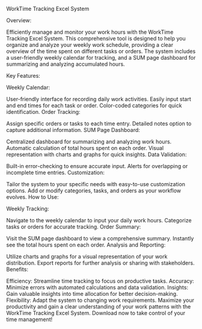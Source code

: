 WorkTime Tracking Excel System

Overview:

Efficiently manage and monitor your work hours with the WorkTime Tracking Excel System. This comprehensive tool is designed to help you organize and analyze your weekly work schedule, providing a clear overview of the time spent on different tasks or orders. The system includes a user-friendly weekly calendar for tracking, and a SUM page dashboard for summarizing and analyzing accumulated hours.

Key Features:

Weekly Calendar:

User-friendly interface for recording daily work activities.
Easily input start and end times for each task or order.
Color-coded categories for quick identification.
Order Tracking:

Assign specific orders or tasks to each time entry.
Detailed notes option to capture additional information.
SUM Page Dashboard:

Centralized dashboard for summarizing and analyzing work hours.
Automatic calculation of total hours spent on each order.
Visual representation with charts and graphs for quick insights.
Data Validation:

Built-in error-checking to ensure accurate input.
Alerts for overlapping or incomplete time entries.
Customization:

Tailor the system to your specific needs with easy-to-use customization options.
Add or modify categories, tasks, and orders as your workflow evolves.
How to Use:

Weekly Tracking:

Navigate to the weekly calendar to input your daily work hours.
Categorize tasks or orders for accurate tracking.
Order Summary:

Visit the SUM page dashboard to view a comprehensive summary.
Instantly see the total hours spent on each order.
Analysis and Reporting:

Utilize charts and graphs for a visual representation of your work distribution.
Export reports for further analysis or sharing with stakeholders.
Benefits:

Efficiency: Streamline time tracking to focus on productive tasks.
Accuracy: Minimize errors with automated calculations and data validation.
Insights: Gain valuable insights into time allocation for better decision-making.
Flexibility: Adapt the system to changing work requirements.
Maximize your productivity and gain a clear understanding of your work patterns with the WorkTime Tracking Excel System. Download now to take control of your time management!
